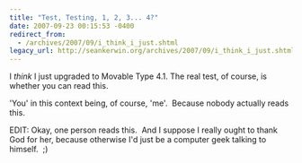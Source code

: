 ```yaml
---
title: "Test, Testing, 1, 2, 3... 4?"
date: 2007-09-23 00:15:53 -0400
redirect_from:
  - /archives/2007/09/i_think_i_just.shtml
legacy_url: http://seankerwin.org/archives/2007/09/i_think_i_just.shtml
---
```

I _think_ I just upgraded to Movable Type 4.1. The real test, of course, is whether you can read this.

'You' in this context being, of course, 'me'.  Because nobody actually reads this.

  

EDIT: Okay, one person reads this.  And I suppose I really ought to thank God for her, because otherwise I'd just be a computer geek talking to himself.  ;)
